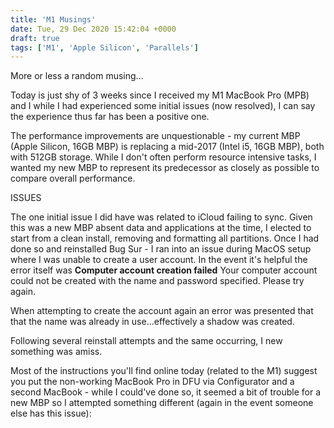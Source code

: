 ```yaml
---
title: 'M1 Musings'
date: Tue, 29 Dec 2020 15:42:04 +0000
draft: true
tags: ['M1', 'Apple Silicon', 'Parallels']
---
```


More or less a random musing...

Today is just shy of 3 weeks since I received my M1 MacBook Pro (MPB) and I while I had experienced some initial issues (now resolved), I can say the experience thus far has been a positive one.  

The performance improvements are unquestionable - my current MBP (Apple Silicon, 16GB MBP) is replacing a mid-2017 (Intel i5, 16GB MBP), both with 512GB storage.  While I don't often perform resource intensive tasks, I wanted my new MBP to represent its predecessor as closely as possible to compare overall performance.

ISSUES

The one initial issue I did have was related to iCloud failing to sync.  Given this was a new MBP absent data and applications at the time, I elected to start from a clean install, removing and formatting all partitions.  Once I had done so and reinstalled Bug Sur - I ran into an issue during MacOS setup where I was unable to create a user account. In the event it's helpful the error itself was **Computer account creation failed** Your computer account could not be created with the name and password specified.  Please try again.

When attempting to create the account again an error was presented that that the name was already in use...effectively a shadow was created.

Following several reinstall attempts and the same occurring, I new something was amiss.

Most of the instructions you'll find online today (related to the M1) suggest you put the non-working MacBook Pro in DFU via Configurator and a second MacBook - while I could've done so, it seemed a bit of trouble for a new MBP so I attempted something different (again in the event someone else has this issue):


